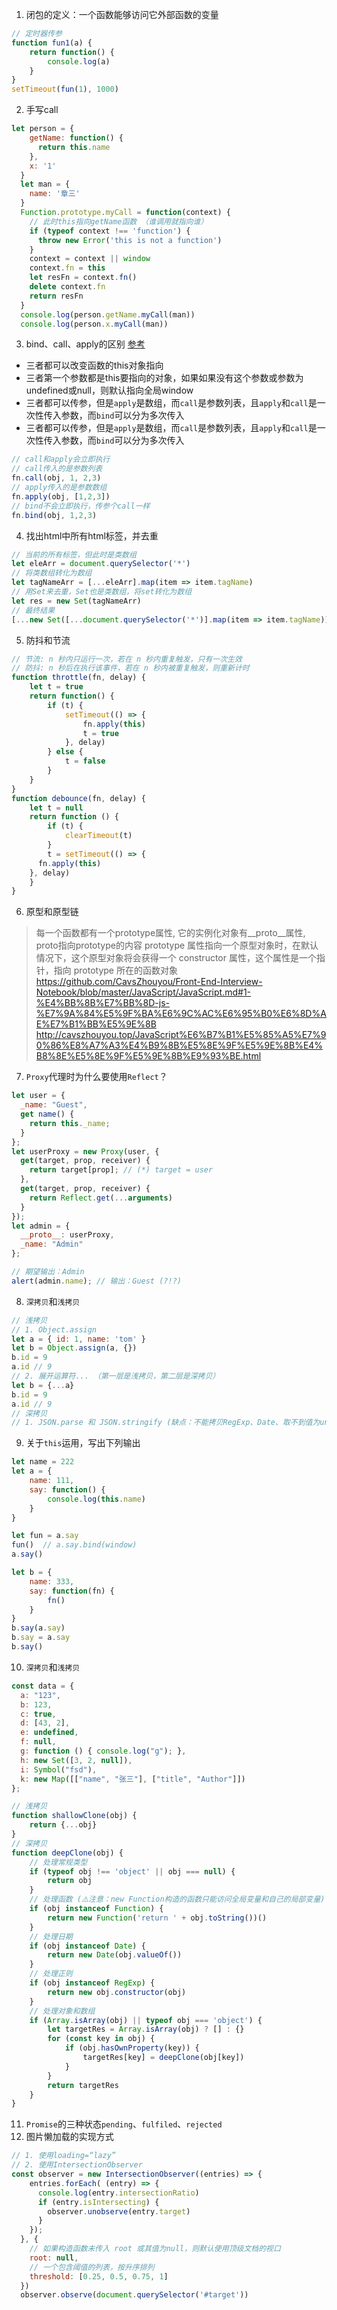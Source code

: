 1. 	闭包的定义：一个函数能够访问它外部函数的变量
```js
// 定时器传参
function fun1(a) {
	return function() {
		console.log(a)
	}
}
setTimeout(fun(1), 1000)
```
2. 手写call
```js
let person = {
    getName: function() {
      return this.name
    },
    x: '1'
  }
  let man = {
    name: '章三'
  }
  Function.prototype.myCall = function(context) {
    // 此时this指向getName函数 （谁调用就指向谁）
    if (typeof context !== 'function') {
      throw new Error('this is not a function')
    }
    context = context || window
    context.fn = this
    let resFn = context.fn()
    delete context.fn
    return resFn
  }
  console.log(person.getName.myCall(man))
  console.log(person.x.myCall(man))
```
3. bind、call、apply的区别 [参考](https://vue3js.cn/interview/JavaScript/bind_call_apply.html#%E4%BA%8C%E3%80%81%E5%8C%BA%E5%88%AB)
- 三者都可以改变函数的this对象指向
- 三者第一个参数都是this要指向的对象，如果如果没有这个参数或参数为undefined或null，则默认指向全局window
- 三者都可以传参，但是`apply`是数组，而`call`是参数列表，且`apply`和`call`是一次性传入参数，而`bind`可以分为多次传入
- 三者都可以传参，但是`apply`是数组，而`call`是参数列表，且`apply`和`call`是一次性传入参数，而`bind`可以分为多次传入
```js
// call和apply会立即执行
// call传入的是参数列表
fn.call(obj, 1, 2,3)
// apply传入的是参数数组
fn.apply(obj, [1,2,3])
// bind不会立即执行，传参个call一样
fn.bind(obj, 1,2,3)
```
4. 找出html中所有html标签，并去重
```js
// 当前的所有标签，但此时是类数组
let eleArr = document.querySelector('*')
// 将类数组转化为数组
let tagNameArr = [...eleArr].map(item => item.tagName)
// 用Set来去重，Set也是类数组，将set转化为数组
let res = new Set(tagNameArr)
// 最终结果
[...new Set([...document.querySelector('*')].map(item => item.tagName))]
```
5. 防抖和节流
```js
// 节流: n 秒内只运行一次，若在 n 秒内重复触发，只有一次生效
// 防抖: n 秒后在执行该事件，若在 n 秒内被重复触发，则重新计时
function throttle(fn, delay) {
	let t = true
	return function() {
		if (t) {
			setTimeout(() => {
				fn.apply(this)
				t = true
			}, delay)
		} else {
			t = false
		}
	}
}
function debounce(fn, delay) {
	let t = null
	return function () {
		if (t) {
			clearTimeout(t)
		}
		t = setTimeout(() => {
      fn.apply(this)
    }, delay)
	}
}
```
6. 原型和原型链
> 每一个函数都有一个prototype属性, 它的实例化对象有__proto__属性, proto指向prototype的内容
> prototype 属性指向一个原型对象时，在默认情况下，这个原型对象将会获得一个 constructor 属性，这个属性是一个指针，指向 prototype 所在的函数对象
> https://github.com/CavsZhouyou/Front-End-Interview-Notebook/blob/master/JavaScript/JavaScript.md#1-%E4%BB%8B%E7%BB%8D-js-%E7%9A%84%E5%9F%BA%E6%9C%AC%E6%95%B0%E6%8D%AE%E7%B1%BB%E5%9E%8B
> http://cavszhouyou.top/JavaScript%E6%B7%B1%E5%85%A5%E7%90%86%E8%A7%A3%E4%B9%8B%E5%8E%9F%E5%9E%8B%E4%B8%8E%E5%8E%9F%E5%9E%8B%E9%93%BE.html

7. `Proxy`代理时为什么要使用`Reflect`？
```js
let user = {
  _name: "Guest",
  get name() {
    return this._name;
  }
};
let userProxy = new Proxy(user, {
  get(target, prop, receiver) {
    return target[prop]; // (*) target = user
  },
  get(target, prop, receiver) {
  	return Reflect.get(...arguments)
  }
});
let admin = {
  __proto__: userProxy,
  _name: "Admin"
};

// 期望输出：Admin
alert(admin.name); // 输出：Guest (?!?)
```

8. `深拷贝`和`浅拷贝`
```js
// 浅拷贝
// 1. Object.assign
let a = { id: 1, name: 'tom' }
let b = Object.assign(a, {})
b.id = 9
a.id // 9
// 2. 展开运算符... （第一层是浅拷贝，第二层是深拷贝）
let b = {...a}
b.id = 9
a.id // 9
// 深拷贝
// 1. JSON.parse 和 JSON.stringify (缺点：不能拷贝RegExp、Date、取不到值为undefined的key、NaN -> null、symbal会丢失)
```
9. 关于`this`运用，写出下列输出
```js
let name = 222
let a = {
	name: 111,
	say: function() {
		console.log(this.name)
	}
}

let fun = a.say
fun()  // a.say.bind(window)
a.say()

let b = {
	name: 333,
	say: function(fn) {
		fn()
	}
}
b.say(a.say)
b.say = a.say
b.say()
```
10. `深拷贝`和`浅拷贝`
```js
const data = {
  a: "123",
  b: 123,
  c: true,
  d: [43, 2],
  e: undefined,
  f: null,
  g: function () { console.log("g"); },
  h: new Set([3, 2, null]),
  i: Symbol("fsd"),
  k: new Map([["name", "张三"], ["title", "Author"]])
};

// 浅拷贝
function shallowClone(obj) {
	return {...obj}
}
// 深拷贝
function deepClone(obj) {
	// 处理常规类型
	if (typeof obj !== 'object' || obj === null) {
		return obj
	}
	// 处理函数 (⚠️注意：new Function构造的函数只能访问全局变量和自己的局部变量)
	if (obj instanceof Function) {
		return new Function('return ' + obj.toString())()
	}
	// 处理日期
	if (obj instanceof Date) {
		return new Date(obj.valueOf())
	}
	// 处理正则
	if (obj instanceof RegExp) {
		return new obj.constructor(obj)
	}
	// 处理对象和数组
	if (Array.isArray(obj) || typeof obj === 'object') {
		let targetRes = Array.isArray(obj) ? [] : {}
		for (const key in obj) {
			if (obj.hasOwnProperty(key)) {
				targetRes[key] = deepClone(obj[key])
			}
		}
		return targetRes
	}
}
```
11. `Promise`的三种状态`pending`、`fulfiled`、`rejected`
12. 图片懒加载的实现方式
```js
// 1. 使用loading=“lazy”
// 2. 使用IntersectionObserver
const observer = new IntersectionObserver((entries) => {
    entries.forEach( (entry) => {
      console.log(entry.intersectionRatio)
      if (entry.isIntersecting) {
        observer.unobserve(entry.target)
      }
    });
  }, {
    // 如果构造函数未传入 root 或其值为null，则默认使用顶级文档的视口
    root: null,
    // 一个包含阈值的列表，按升序排列
    threshold: [0.25, 0.5, 0.75, 1]
  })
  observer.observe(document.querySelector('#target'))
```
